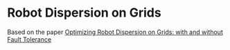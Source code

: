 # Robot Dispersion on Grids

Based on the paper [Optimizing Robot Dispersion on Grids: with and without Fault Tolerance](https://arxiv.org/pdf/2405.02002)
